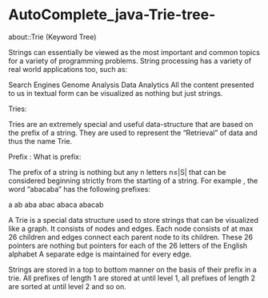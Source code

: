 # AutoComplete_java-Trie-tree-

about::Trie (Keyword Tree)

Strings can essentially be viewed as the most important and common topics for a variety of programming problems. String processing has a variety of real world applications too, such as:

Search Engines
Genome Analysis
Data Analytics
All the content presented to us in textual form can be visualized as nothing but just strings.

Tries:

Tries are an extremely special and useful data-structure that are based on the prefix of a string. They are used to represent the “Retrieval” of data and thus the name Trie.

Prefix : What is prefix:

The prefix of a string is nothing but any n letters n≤|S| that can be considered beginning strictly from the starting of a string. For example , the word “abacaba” has the following prefixes:

a
ab
aba
abac
abaca
abacab

A Trie is a special data structure used to store strings that can be visualized like a graph. It consists of nodes and edges. Each node consists of at max 26 children and edges connect each parent node to its children. These 26 pointers are nothing but pointers for each of the 26 letters of the English alphabet A separate edge is maintained for every edge.

Strings are stored in a top to bottom manner on the basis of their prefix in a trie. All prefixes of length 1 are stored at until level 1, all prefixes of length 2 are sorted at until level 2 and so on.
